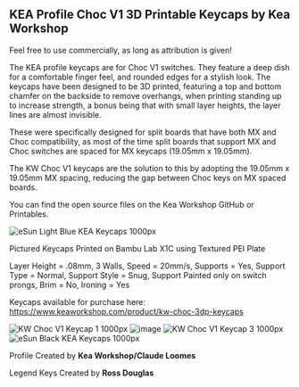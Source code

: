 ## KEA Profile Choc V1 3D Printable Keycaps by Kea Workshop 

Feel free to use commercially, as long as attribution is given!

The KEA profile keycaps are for Choc V1 switches. They feature a deep dish for a comfortable finger feel, and rounded edges for a stylish look. The keycaps have been designed to be 3D printed, featuring a top and bottom chamfer on the backside to remove overhangs, when printing standing up to increase strength, a bonus being that with small layer heights, the layer lines are almost invisible.

These were specifically designed for split boards that have both MX and Choc compatibility, as most of the time split boards that support MX and Choc switches are spaced for MX keycaps (19.05mm x 19.05mm).

The KW Choc V1 keycaps are the solution to this by adopting the 19.05mm x 19.05mm MX spacing, reducing the gap between Choc keys on MX spaced boards.

You can find the open source files on the Kea Workshop GitHub or Printables.

![eSun Light Blue KEA Keycaps 1000px](https://github.com/klouderone/kwchocv1keycaps/assets/136342173/9c6510f8-34a2-4d66-ae16-1e297f255944)

Pictured Keycaps Printed on Bambu Lab X1C using Textured PEI Plate

Layer Height = .08mm,
3 Walls,
Speed = 20mm/s,
Supports = Yes,
Support Type = Normal,
Support Style = Snug,
Support Painted only on switch prongs,
Brim = No,
Ironing = Yes


Keycaps available for purchase here: https://www.keaworkshop.com/product/kw-choc-3dp-keycaps

![KW Choc V1 Keycap 1 1000px ](https://github.com/klouderone/kwchocv1keycaps/assets/136342173/fe14f961-8a48-4431-bf91-d87cf4a46852)
![image](https://github.com/klouderone/kwchocv1keycaps/assets/136342173/de070ffa-8e2a-4720-a428-e5b5e95ca5af)
![KW Choc V1 Keycap 3 1000px ](https://github.com/klouderone/kwchocv1keycaps/assets/136342173/4e941cb2-457c-480f-855f-f92ca84ea3c6)
![eSun Black KEA Keycaps 1000px](https://github.com/klouderone/kwchocv1keycaps/assets/136342173/b22c6a26-8cf0-4088-92b9-4bb383c04df7)

Profile Created by **Kea Workshop/Claude Loomes**

Legend Keys Created by **Ross Douglas**

